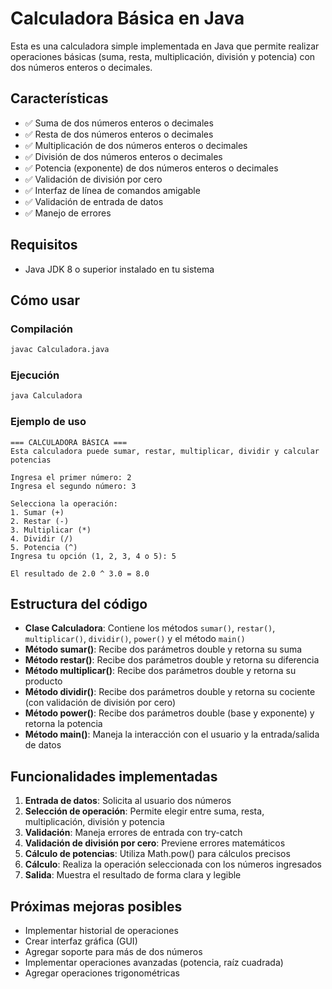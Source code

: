 # Calculadora Básica en Java

Esta es una calculadora simple implementada en Java que permite realizar operaciones básicas (suma, resta, multiplicación, división y potencia) con dos números enteros o decimales.

## Características

- ✅ Suma de dos números enteros o decimales
- ✅ Resta de dos números enteros o decimales
- ✅ Multiplicación de dos números enteros o decimales
- ✅ División de dos números enteros o decimales
- ✅ Potencia (exponente) de dos números enteros o decimales
- ✅ Validación de división por cero
- ✅ Interfaz de línea de comandos amigable
- ✅ Validación de entrada de datos
- ✅ Manejo de errores

## Requisitos

- Java JDK 8 o superior instalado en tu sistema

## Cómo usar

### Compilación
```bash
javac Calculadora.java
```

### Ejecución
```bash
java Calculadora
```

### Ejemplo de uso
```
=== CALCULADORA BÁSICA ===
Esta calculadora puede sumar, restar, multiplicar, dividir y calcular potencias

Ingresa el primer número: 2
Ingresa el segundo número: 3

Selecciona la operación:
1. Sumar (+)
2. Restar (-)
3. Multiplicar (*)
4. Dividir (/)
5. Potencia (^)
Ingresa tu opción (1, 2, 3, 4 o 5): 5

El resultado de 2.0 ^ 3.0 = 8.0
```

## Estructura del código

- **Clase Calculadora**: Contiene los métodos `sumar()`, `restar()`, `multiplicar()`, `dividir()`, `power()` y el método `main()`
- **Método sumar()**: Recibe dos parámetros double y retorna su suma
- **Método restar()**: Recibe dos parámetros double y retorna su diferencia
- **Método multiplicar()**: Recibe dos parámetros double y retorna su producto
- **Método dividir()**: Recibe dos parámetros double y retorna su cociente (con validación de división por cero)
- **Método power()**: Recibe dos parámetros double (base y exponente) y retorna la potencia
- **Método main()**: Maneja la interacción con el usuario y la entrada/salida de datos

## Funcionalidades implementadas

1. **Entrada de datos**: Solicita al usuario dos números
2. **Selección de operación**: Permite elegir entre suma, resta, multiplicación, división y potencia
3. **Validación**: Maneja errores de entrada con try-catch
4. **Validación de división por cero**: Previene errores matemáticos
5. **Cálculo de potencias**: Utiliza Math.pow() para cálculos precisos
6. **Cálculo**: Realiza la operación seleccionada con los números ingresados
7. **Salida**: Muestra el resultado de forma clara y legible

## Próximas mejoras posibles

- Implementar historial de operaciones
- Crear interfaz gráfica (GUI)
- Agregar soporte para más de dos números
- Implementar operaciones avanzadas (potencia, raíz cuadrada)
- Agregar operaciones trigonométricas
